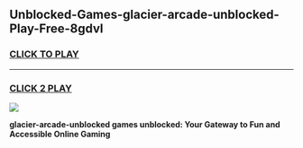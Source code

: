 
## Unblocked-Games-glacier-arcade-unblocked-Play-Free-8gdvl
<h3>
<a href="https://premium76.site?title=glacier-arcade-unblocked&ref=18A1">CLICK TO PLAY</a></h3>
<hr>

<h3>
<a href="https://premium76.site?title=glacier-arcade-unblocked&ref=18A1">CLICK 2 PLAY</a>
  
</h3>

<a href="https://premium76.site?title=glacier-arcade-unblocked&ref=18A1"><img src="https://clearcache.store/games.png"></a>


**glacier-arcade-unblocked games unblocked: Your Gateway to Fun and Accessible Online Gaming**
